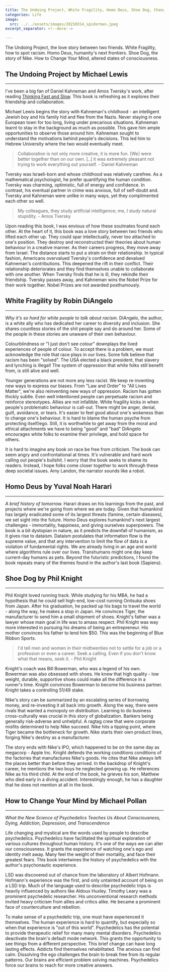 ```yaml
---
title: The Undoing Project, White Fragility, Homo Deus, Shoe Dog, Changing Your Mind
categories: Life
image:
  src: ../../assets/images/20210314_spiderman.jpeg
excerpt_separator: <!--more-->

---
```


The Undoing Project, the love story between two friends.  White Fragility, how to spot racism.  Homo Deus, humanity's next frontiers.  Shoe Dog, the story of Nike.  How to Change Your Mind, altered states of consciousness.

## The Undoing Project by Michael Lewis
---

I've been a big fan of Daniel Kahneman and Amos Tversky's work, after reading [Thinking Fast and Slow](https://www.nytimes.com/2011/11/27/books/review/thinking-fast-and-slow-by-daniel-kahneman-book-review.html).  This book is refreshing as it explores their friendship and collaboration.

Michael Lewis begins the story with Kahneman's childhood - an intelligent Jewish boy and his family hid and flee from the Nazis.  Never staying in one European town for too long, living under precarious situations.  Kahneman learnt to stay in the background as much as possible.  This gave him ample opportunities to observe those around him.  Kahneman sought to understand the motivations behind people's decisions.  This led him to Hebrew University where the two would eventually meet.

> Collaboration is not only more creative, it is more fun. [We] were better together than on our own. [..] it was extremely pleasant not trying to work everything out yourself.  - Daniel Kahneman

Tversky was Israeli-born and whose childhood was relatively carefree.  As a mathematical psychologist, he prefer quantifying the human condition.  Tversky was charming, optimistic, full of energy and confidence.  In contrast, his eventual partner in crime was anxious, full of self-doubt and.  Tversky and Kahneman were unlike in many ways, yet they complimented each other so well.

> My colleagues, they study artificial intelligence; me, I study natural stupidity. - Amos Tversky

Upon reading this book, I was envious of how these soulmates found each other. At the heart of it, this book was a love story between two friends who lifted each other up. They could spar intellectually, never too attached to one's position.  They destroy and reconstructed their theories about human behaviour in a creative manner.  As their careers progress, they move away from Israel.  The distance starts to put a strain on their relationship.  In typical fashion, Americans overvalued Tversky's confidence and devalued Kahneman's contributions.  This deepened the rift in their conflict.  Their relationship deteriorates and they find themselves unable to collaborate with one another.  When Tversky finds that he is ill, they rekindle their friendship.  Tversky passes away, and Kahneman wins the Nobel Prize for their work together. Nobel Prizes are not awarded posthumously.

## White Fragility by Robin DiAngelo
---

_Why it's so hard for white people to talk about racism._  DiAngelo, the author, is a white ally who has dedicated her career to diversity and inclusion.  She shares countless stories of the shit people say and do around her.  Some of the people in these stories are unaware of their own behaviour.

Colourblindness or "I just don't see colour" downplays the lived experiences of people of colour.  To accept there is a problem, we must acknowledge the role that race plays in our lives.  Some folk believe that racism has been "solved".  The USA elected a black president, that slavery and lynching is illegal!  The system of oppression that white folks still benefit from, is still alive and well.

Younger generations are not more any less racist.  We keep re-inventing new ways to express our biases.  From "Law and Order" to "All Lives Matter", we're also reinventing new ways of oppression. Racism has gotten thickly subtle. Even well intentioned people can perpetuate racism and reinforce stereotypes. Allies are not infallible. White fragility kicks in when people's problematic behaviour is call-out.  There might be anger, denial, guilt, avoidance, or tears.  It's easier to feel good about one's wokeness than to change one's behaviour. It is hard to blame the human psyche from protecting itself/ego. Still, it is worthwhile to get away from the moral and ethical attachments we have to being "good" and "bad"  DiAngelo encourages white folks to examine their privilege, and hold space for others.

It is hard to imagine any book on race be free from criticism.  The book can seem angry and confrontational at times.  It's vulnerable and hard work calling out people's bullshit.  I worry that the book seeks to shame its readers.  Instead, I hope folks come closer together to work through these deep societal issues.  Amy Landon, the narrator sounds like a robot.

## Homo Deus by Yuval Noah Harari
---

_A brief history of tomorrow._  Harari draws on his learnings from the past, and projects where we're going from where we are today. Given that humankind has largely eradicated some of its largest threats (famine, certain diseases), we set sight into the future.  Homo Deus explores humankind's next largest challenges - immortality, happiness, and giving ourselves superpowers.  The book is a bit dystopian in nature, as it predicts the downfall of humanism, as it gives rise to dataism.  Dataism postulates that information flow is the supreme value, and that any intervention to limit the flow of data is a violation of fundamental rights.  We are already living in an age and world where algorithms rule over our lives.  Transhumans might one day keep current-day humans as pets.  Beyond the futuristic predictions, I found the book repeats many of the themes found in the author's last book (Sapiens).

## Shoe Dog by Phil Knight
---

Phil Knight loved running track. While studying for his MBA, he had a hypothesis that he could sell high-end, low-cost running Onitsuka shoes from Japan. After his graduation, he packed up his bags to travel the world - along the way, he makes a stop in Japan. He convinces Tiger, the manufacturer to send him a small shipment of shoes. Knight's father was a lawyer whose main goal in life was to amass respect. Phil Knight was way more interested in pursuing his dreams of being an entrepreneur.  His mother convinces his father to lend him $50.  This was the beginning of Blue Ribbon Sports.

> I'd tell men and women in their midtwenties not to settle for a job or a profession or even a career. Seek a calling. Even if you don't know what that means, seek it. - Phil Knight 

Knight's coach was Bill Bowerman, who was a legend of his own. Bowerman was also obsessed with shoes.  He knew that high quality - low weight, durable, supportive shoes could make all the difference in a runner's time. Knight convinces Bowerman to become his business partner.  Knight takes a controlling 51/49 stake.

Nike's story can be summarized by an escalating series of borrowing money, and re-investing it all back into growth.  Along the way, there were rivals that wanted a monopoly on distribution.  Learning to do business cross-culturally was crucial in this story of globalization.  Bankers being generally risk-adverse and unhelpful. A ragtag crew that were corporate misfits determined to help Nike succeed.  Nike hits a tipping point, where Tiger became the bottleneck for growth.  Nike starts their own product lines, forging Nike's destiny as a manufacturer.

The story ends with Nike's IPO, which happened to be on the same day as megacorp - Apple Inc. Knight defends the working conditions conditions of the factories that manufactures Nike's goods.  He cites that Nike always left the places better than before they arrived. In the backdrop of Knight's career, he mentions the two boys he neglected growing up. He references Nike as his third child.  At the end of the book, he grieves his son, Matthew who died early in a diving accident.  Interestingly enough, he has a daughter that he does not mention at all in the book.

## How to Change Your Mind by Michael Pollan
---

_What the New Science of Psychedelics Teaches Us About Consciousness, Dying, Addiction, Depression, and Transcendence_

Life changing and mystical are the words used by people to describe psychedelics. Psychedelics have facilitated the spiritual exploration of various cultures throughout human history. It's one of the ways we can alter our consciousness.  It grants the experience of watching one's ego and identity melt away.  Many feel the weight of their mortality, and face their greatest fears.  This book intertwines the history of psychedelics with the author's psychonautic experience. 

LSD was discovered out of chance from the laboratory of Albert Hofmann. Hofmann's experience was the first, and only untainted account of being on a LSD trip. Much of the language used to describe psychedelic trips is heavily influenced by authors like Aldoux Huxley. Timothy Leary was a prominent psychedelic researcher.  His unconventional research methods invited heavy criticism from allies and critics alike.  He became a prominent face of counterculture and rebellion.

To make sense of a psychedelic trip, one must have experienced it themselves.  The human experience is hard to quantify, but especially so when that experience is "out of this world".  Psychedelics has the potential to provide therapeutic relief for many many mental disorders.  Psychedelics deactivate the brain's default mode network.  This grants the opportunity to see things from a different perspective.  This brief change can have long lasting effects.  Addicts find themselves rehabilitated.  The anxious can find calm.  Dissolving the ego challenges the brain to break free from its regular patterns. Our brains are efficient problem solving machines.  Psychedelics force our brains to reach for more creative answers.

